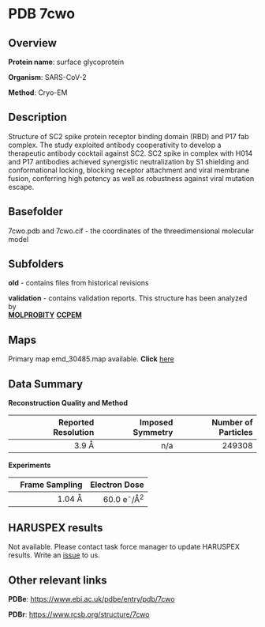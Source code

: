 # PDB 7cwo

## Overview

**Protein name**: surface glycoprotein

**Organism**: SARS-CoV-2

**Method**: Cryo-EM

## Description

Structure of SC2 spike protein receptor binding domain (RBD) and P17 fab complex. The study exploited antibody cooperativity to develop a therapeutic antibody cocktail against SC2.  SC2 spike in complex with H014 and P17 antibodies achieved synergistic neutralization by S1 shielding and conformational locking, blocking receptor attachment and viral membrane fusion, conferring high potency as well as robustness against viral mutation escape.

## Basefolder

7cwo.pdb and 7cwo.cif - the coordinates of the threedimensional molecular model

## Subfolders



**old** - contains files from historical revisions

**validation** - contains validation reports. This structure has been analyzed by <br>  [**MOLPROBITY**](https://github.com/thorn-lab/coronavirus_structural_task_force/tree/master/pdb/surface_glycoprotein/SARS-CoV-2/7cwo/validation/molprobity)   [**CCPEM**](https://github.com/thorn-lab/coronavirus_structural_task_force/tree/master/pdb/surface_glycoprotein/SARS-CoV-2/7cwo/validation/ccpem-validation)



## Maps

Primary map emd_30485.map available. **Click** [here](http://ftp.wwpdb.org/pub/emdb/structures/EMD-30485/map/) 

## Data Summary
**Reconstruction Quality and Method**

|   | Reported Resolution | Imposed Symmetry | Number of Particles |
|---|-------------:|----------------:|--------------:|
|   |3.9 Å|n/a|249308|

**Experiments**

|   | Frame Sampling | Electron Dose |
|---|-------------:|----------------:|
|   |1.04 Å|60.0 e<sup>-</sup>/Å<sup>2</sup>|

## HARUSPEX results

Not available. Please contact task force manager to update HARUSPEX results. Write an [issue](https://github.com/thorn-lab/coronavirus_structural_task_force/issues) to us.

## Other relevant links 
**PDBe**:  https://www.ebi.ac.uk/pdbe/entry/pdb/7cwo
 
**PDBr**: https://www.rcsb.org/structure/7cwo 
